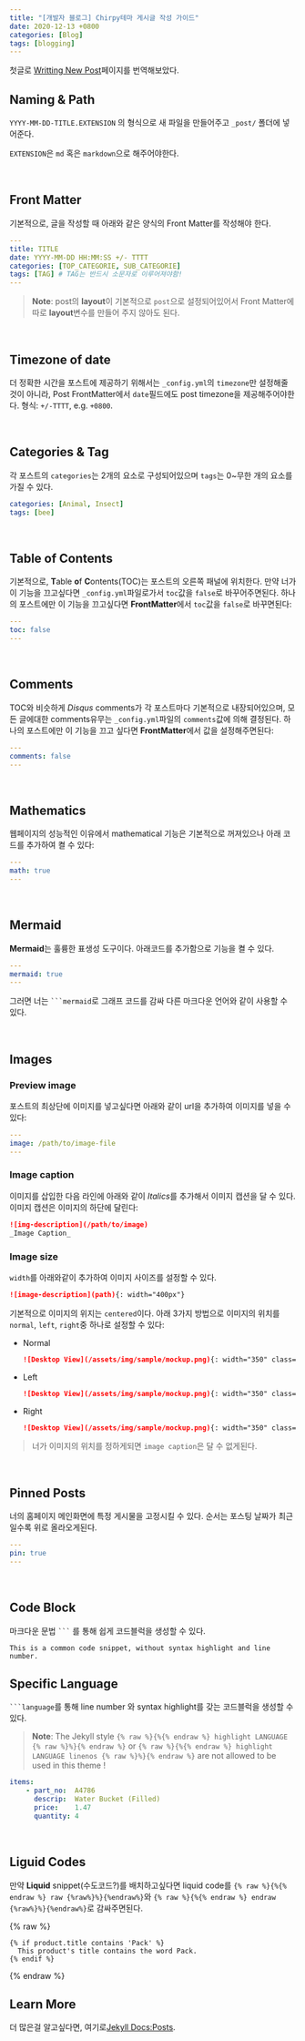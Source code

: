 ```yaml
---
title: "[개발자 블로그] Chirpy테마 게시글 작성 가이드"
date: 2020-12-13 +0800
categories: [Blog]
tags: [blogging]
---
```


첫글로 [Writting New Post](https://chirpy.cotes.info/posts/write-a-new-post/)페이지를 번역해보았다.

## Naming & Path

`YYYY-MM-DD-TITLE.EXTENSION` 의 형식으로 새 파일을 만들어주고 `_post/` 폴더에 넣어준다.

`EXTENSION`은 `md` 혹은 `markdown`으로 해주어야한다.

<br>

## Front Matter

기본적으로, 글을 작성할 때 아래와 같은 양식의 Front Matter를 작성해야 한다.

```yaml
---
title: TITLE
date: YYYY-MM-DD HH:MM:SS +/- TTTT
categories: [TOP_CATEGORIE, SUB_CATEGORIE]
tags: [TAG] # TAG는 반드시 소문자로 이루어져야함!
---

```

> **Note**: post의 **layout**이 기본적으로 `post`으로 설정되어있어서 Front Matter에 따로 **layout**변수를 만들어 주지 않아도 된다.

<br>

## Timezone of date

더 정확한 시간을 포스트에 제공하기 위해서는 `_config.yml`의 `timezone`만 설정해줄 것이 아니라, Post FrontMatter에서 `date`필드에도 post timezone을 제공해주어야한다.
형식: `+/-TTTT`, e.g. `+0800`.

<br>

## Categories & Tag

각 포스트의 `categories`는 2개의 요소로 구성되어있으며 `tags`는 0~무한 개의 요소를 가질 수 있다.

```yaml
categories: [Animal, Insect]
tags: [bee]
```

<br>

## Table of Contents

기본적으로, **T**able **o**f **C**ontents(TOC)는 포스트의 오른쪽 패널에 위치한다. 만약 너가 이 기능을 끄고싶다면 `_config.yml`파일로가서 `toc`값을 `false`로 바꾸어주면된다. 하나의 포스트에만 이 기능을 끄고싶다면 **FrontMatter**에서 `toc`값을 `false`로 바꾸면된다:

```yaml
---
toc: false
---

```

<br>

## Comments

TOC와 비슷하게 _Disqus_ comments가 각 포스트마다 기본적으로 내장되어있으며, 모든 글에대한 comments유무는 `_config.yml`파일의 `comments`값에 의해 결정된다. 하나의 포스트에만 이 기능을 끄고 싶다면 **FrontMatter**에서 값을 설정해주면된다:

```yaml
---
comments: false
---

```

<br>

## Mathematics

웹페이지의 성능적인 이유에서 mathematical 기능은 기본적으로 꺼져있으나 아래 코드를 추가하여 켤 수 있다:

```yaml
---
math: true
---

```

<br>

## Mermaid

**Mermaid**는 훌륭한 표생성 도구이다. 아래코드를 추가함으로 기능을 켤 수 있다.

```yaml
---
mermaid: true
---

```

그러면 너는 <code class="highlighter-rouge">```mermaid</code>로 그래프 코드를 감싸 다른 마크다운 언어와 같이 사용할 수 있다.

<br>

## Images

### Preview image

포스트의 최상단에 이미지를 넣고싶다면 아래와 같이 url을 추가하여 이미지를 넣을 수 있다:

```yaml
---
image: /path/to/image-file
---

```

### Image caption

이미지를 삽입한 다음 라인에 아래와 같이 *Italics*를 추가해서 이미지 캡션을 달 수 있다. 이미지 캡션은 이미지의 하단에 달린다:

```markdown
![img-description](/path/to/image)
_Image Caption_
```

### Image size

`width`를 아래와같이 추가하여 이미지 사이즈를 설정할 수 있다.

```markdown
![image-description](path){: width="400px"}
```

기본적으로 이미지의 위지는 `centered`이다. 아래 3가지 방법으로 이미지의 위치를 `normal`, `left`, `right`중 하나로 설정할 수 있다:

- Normal

  ```markdown
  ![Desktop View](/assets/img/sample/mockup.png){: width="350" class="normal"}
  ```

- Left

  ```markdown
  ![Desktop View](/assets/img/sample/mockup.png){: width="350" class="left"}
  ```

- Right

  ```markdown
  ![Desktop View](/assets/img/sample/mockup.png){: width="350" class="right"}
  ```

> 너가 이미지의 위치를 정하게되면 `image caption`은 달 수 없게된다.

<br>

## Pinned Posts

너의 홈페이지 메인화면에 특정 게시물을 고정시킬 수 있다. 순서는 포스팅 날짜가 최근일수록 위로 올라오게된다.

```yaml
---
pin: true
---

```

<br>

## Code Block

마크다운 문법 <code class="highlighter-rouge">```</code> 를 통해 쉽게 코드블럭을 생성할 수 있다.

`This is a common code snippet, without syntax highlight and line number.`
<br>

## Specific Language

<code class="highlighter-rouge">```language</code>를 통해 line number 와 syntax highlight를 갖는 코드블럭을 생성할 수 있다.

> **Note**: The Jekyll style `{% raw %}{%{% endraw %} highlight LANGUAGE {% raw %}%}{% endraw %}` or `{% raw %}{%{% endraw %} highlight LANGUAGE linenos {% raw %}%}{% endraw %}` are not allowed to be used in this theme !

```yaml
items:
	- part_no:	A4786
	  descrip:	Water Bucket (Filled)
	  price:	1.47
	  quantity:	4
```

<br>

## Liguid Codes

만약 **Liquid** snippet(수도코드?)를 배치하고싶다면 liquid code를 `{% raw %}{%{% endraw %} raw {%raw%}%}{%endraw%}`와 `{% raw %}{%{% endraw %} endraw {%raw%}%}{%endraw%}`로 감싸주면된다.

{% raw %}

```liquid
{% if product.title contains 'Pack' %}
  This product's title contains the word Pack.
{% endif %}
```

{% endraw %}
<br>

## Learn More

더 많은걸 알고싶다면, 여기로[Jekyll Docs:Posts](https://jekyllrb.com/docs/posts/).
